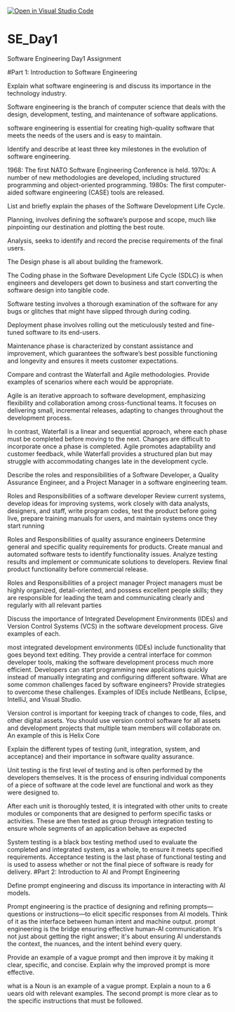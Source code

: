 [![Open in Visual Studio Code](https://classroom.github.com/assets/open-in-vscode-2e0aaae1b6195c2367325f4f02e2d04e9abb55f0b24a779b69b11b9e10269abc.svg)](https://classroom.github.com/online_ide?assignment_repo_id=15568270&assignment_repo_type=AssignmentRepo)
# SE_Day1
Software Engineering Day1 Assignment

#Part 1: Introduction to Software Engineering

Explain what software engineering is and discuss its importance in the technology industry.

Software engineering is the branch of computer science that deals with the design, development, testing, and maintenance of software applications.

software engineering is essential for creating high-quality software that meets the needs of the users and is easy to maintain.

Identify and describe at least three key milestones in the evolution of software engineering.

1968: The first NATO Software Engineering Conference is held. 1970s: A number of new methodologies are developed, including structured programming and object-oriented programming. 1980s: The first computer-aided software engineering (CASE) tools are released.

List and briefly explain the phases of the Software Development Life Cycle.

Planning, involves defining the software’s purpose and scope, much like pinpointing our destination and plotting the best route.

Analysis, seeks to identify and record the precise requirements of the final users.

The Design phase is all about building the framework. 

The Coding phase in the Software Development Life Cycle (SDLC) is when engineers and developers get down to business and start converting the software design into tangible code.

Software testing involves a thorough examination of the software for any bugs or glitches that might have slipped through during coding. 

Deployment phase involves rolling out the meticulously tested and fine-tuned software to its end-users.

Maintenance phase is characterized by constant assistance and improvement, which guarantees the software’s best possible functioning and longevity and ensures it meets customer expectations.

Compare and contrast the Waterfall and Agile methodologies. Provide examples of scenarios where each would be appropriate.

Agile is an iterative approach to software development, emphasizing flexibility and collaboration among cross-functional teams. It focuses on delivering small, incremental releases, adapting to changes throughout the development process. 

In contrast, Waterfall is a linear and sequential approach, where each phase must be completed before moving to the next. Changes are difficult to incorporate once a phase is completed. Agile promotes adaptability and customer feedback, while Waterfall provides a structured plan but may struggle with accommodating changes late in the development cycle.

Describe the roles and responsibilities of a Software Developer, a Quality Assurance Engineer, and a Project Manager in a software engineering team.

Roles and Responsibilities of a software developer
Review current systems, develop ideas for improving systems, work closely with data analysts, designers, and staff, write program codes, test the product before going live, prepare training manuals for users, and maintain systems once they start running

Roles and Responsibilities of quality assurance engineers
Determine general and specific quality requirements for products.
Create manual and automated software tests to identify functionality issues.
Analyze testing results and implement or communicate solutions to developers.
Review final product functionality before commercial release.

Roles and Responsibilities of a project manager 
Project managers must be highly organized, detail-oriented, and possess excellent people skills; they are responsible for leading the team and communicating clearly and regularly with all relevant parties


Discuss the importance of Integrated Development Environments (IDEs) and Version Control Systems (VCS) in the software development process. Give examples of each.

most integrated development environments (IDEs) include functionality that goes beyond text editing. They provide a central interface for common developer tools, making the software development process much more efficient. Developers can start programming new applications quickly instead of manually integrating and configuring different software.
What are some common challenges faced by software engineers? Provide strategies to overcome these challenges.
Examples of IDEs include NetBeans, Eclipse, IntelliJ, and Visual Studio.

Version control is important for keeping track of changes to code, files, and other digital assets. You should use version control software for all assets and development projects that multiple team members will collaborate on. 
An example of this is Helix Core 

Explain the different types of testing (unit, integration, system, and acceptance) and their importance in software quality assurance.

Unit testing is the first level of testing and is often performed by the developers themselves. It is the process of ensuring individual components of a piece of software at the code level are functional and work as they were designed to. 

After each unit is thoroughly tested, it is integrated with other units to create modules or components that are designed to perform specific tasks or activities. These are then tested as group through integration testing to ensure whole segments of an application behave as expected

System testing is a black box testing method used to evaluate the completed and integrated system, as a whole, to ensure it meets specified requirements. 
Acceptance testing is the last phase of functional testing and is used to assess whether or not the final piece of software is ready for delivery. 
#Part 2: Introduction to AI and Prompt Engineering


Define prompt engineering and discuss its importance in interacting with AI models.

Prompt engineering is the practice of designing and refining prompts—questions or instructions—to elicit specific responses from AI models. Think of it as the interface between human intent and machine output.
prompt engineering is the bridge ensuring effective human-AI communication. It's not just about getting the right answer; it's about ensuring AI understands the context, the nuances, and the intent behind every query.

Provide an example of a vague prompt and then improve it by making it clear, specific, and concise. Explain why the improved prompt is more effective.

what is a Noun is an example of a vague prompt.
Explain a noun to a 6 uears old with relevant examples.
The second prompt is more clear as to the specific instructions that must be followed.
